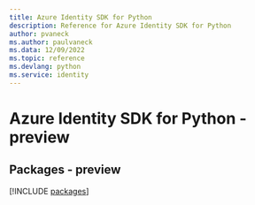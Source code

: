 ```yaml
---
title: Azure Identity SDK for Python
description: Reference for Azure Identity SDK for Python
author: pvaneck
ms.author: paulvaneck
ms.data: 12/09/2022
ms.topic: reference
ms.devlang: python
ms.service: identity
---
```

# Azure Identity SDK for Python - preview
## Packages - preview
[!INCLUDE [packages](identity-index.md)]